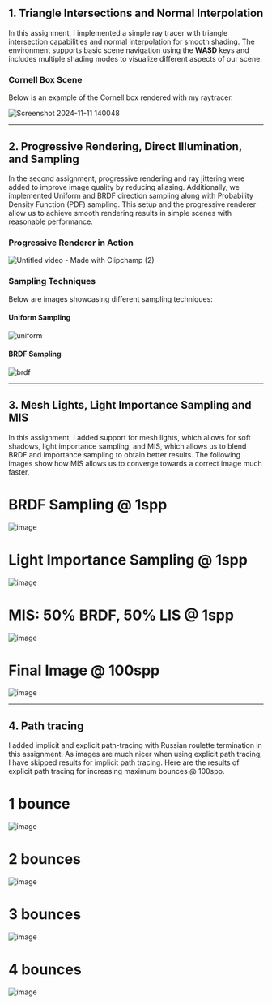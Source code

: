 ## 1. Triangle Intersections and Normal Interpolation

In this assignment, I implemented a simple ray tracer with triangle intersection capabilities and normal interpolation for smooth shading. The environment supports basic scene navigation using the **WASD** keys and includes multiple shading modes to visualize different aspects of our scene.

### Cornell Box Scene

Below is an example of the Cornell box rendered with my raytracer.

![Screenshot 2024-11-11 140048](https://github.com/user-attachments/assets/dc0fdfd6-62d3-4f8a-9c52-7ff08110cefb)

---

## 2. Progressive Rendering, Direct Illumination, and Sampling

In the second assignment, progressive rendering and ray jittering were added to improve image quality by reducing aliasing. Additionally, we implemented Uniform and BRDF direction sampling along with Probability Density Function (PDF) sampling. This setup and the progressive renderer allow us to achieve smooth rendering results in simple scenes with reasonable performance.

### Progressive Renderer in Action

![Untitled video - Made with Clipchamp (2)](https://github.com/user-attachments/assets/817668e1-394e-4488-8e42-0d54d3a53861)

### Sampling Techniques

Below are images showcasing different sampling techniques:

#### Uniform Sampling
![uniform](https://github.com/user-attachments/assets/9015747e-910c-4150-8234-91b0d54f215c)

#### BRDF Sampling
![brdf](https://github.com/user-attachments/assets/8c89bbbd-fd81-43f4-a860-1d423c7c628b)

---

## 3. Mesh Lights, Light Importance Sampling and MIS

In this assignment, I added support for mesh lights, which allows for soft shadows, light importance sampling, and MIS, which allows us to blend BRDF and importance sampling to obtain better results.
The following images show how MIS allows us to converge towards a correct image much faster.

# BRDF Sampling @ 1spp
![image](https://github.com/user-attachments/assets/a9f5d96f-5f9d-443a-8b50-3ff5004ba489)

# Light Importance Sampling @ 1spp
![image](https://github.com/user-attachments/assets/027a0905-db5f-49fa-b78d-19918596215d)

# MIS: 50% BRDF, 50% LIS @ 1spp
![image](https://github.com/user-attachments/assets/54a80fb0-3e13-414a-82d9-da06b1eeab58)

# Final Image @ 100spp
![image](https://github.com/user-attachments/assets/3d44d0aa-04bd-4207-8c6c-d01c89ac5e0e)

---

## 4. Path tracing

I added implicit and explicit path-tracing with Russian roulette termination in this assignment.
As images are much nicer when using explicit path tracing, I have skipped results for implicit path tracing. Here are the results of explicit path tracing for increasing maximum bounces @ 100spp.

# 1 bounce
![image](https://github.com/user-attachments/assets/b920414f-d39e-438b-b510-6f91e17a6129)

# 2 bounces
![image](https://github.com/user-attachments/assets/d33803dd-0a26-4eb7-b9c8-a6899e2b8589)

# 3 bounces
![image](https://github.com/user-attachments/assets/e916413b-2414-498c-b26c-0c6f39d14434)

# 4 bounces
![image](https://github.com/user-attachments/assets/6547f53c-db34-4954-bafd-cd7d00b4c611)
